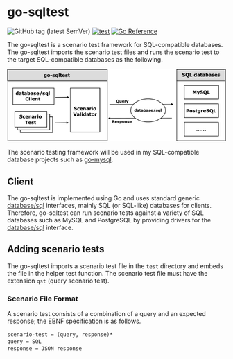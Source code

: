 # go-sqltest

![GitHub tag (latest SemVer)](https://img.shields.io/github/v/tag/cybergarage/go-sqltest)
[![test](https://github.com/cybergarage/go-sqltest/actions/workflows/make.yml/badge.svg)](https://github.com/cybergarage/go-sqltest/actions/workflows/make.yml)
[![Go Reference](https://pkg.go.dev/badge/github.com/cybergarage/go-sqltest.svg)](https://pkg.go.dev/github.com/cybergarage/go-sqltest)

The go-sqltest is a scenario test framework for SQL-compatible databases. 
The go-sqltest imports the scenario test files and runs the scenario test to the target SQL-compatible databases as the following.

![](doc/img/framework.png)

The scenario testing framework will be used in my SQL-compatible database projects such as [go-mysql](https://github.com/cybergarage/go-mysql).

## Client

The go-sqltest is implemented using Go and uses standard generic [database/sql](https://pkg.go.dev/database/sql) interfaces, mainly SQL (or SQL-like) databases for clients. Therefore, go-sqltest can run scenario tests against a variety of SQL databases such as MySQL and PostgreSQL by providing drivers for the [database/sql](https://pkg.go.dev/database/sql) interface.

## Adding scenario tests

The go-sqltest imports a scenario test file in the `test` directory and embeds the file in the helper test function. The scenario test file must have the extension `qst` (query scenario test).

### Scenario File Format

A scenario test consists of a combination of a query and an expected response; the EBNF specification is as follows.

```
scenario-test = (query, response)*
query = SQL
response = JSON response
```

